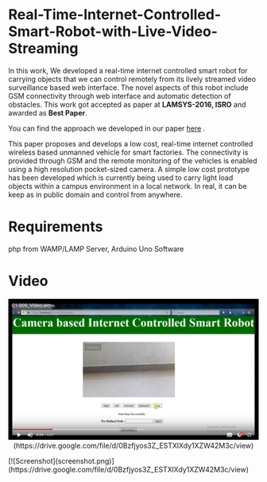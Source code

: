 # Real-Time-Internet-Controlled-Smart-Robot-with-Live-Video-Streaming

  In this work, We developed a real-time internet controlled smart robot for carrying
objects that we can control remotely from its lively streamed video surveillance based web
interface.
  The novel aspects of this robot include GSM connectivity through web interface and
automatic detection of obstacles. This work got accepted as paper at **LAMSYS-2016, ISRO** and awarded as **Best Paper**. 

  You can find the approach we developed in our paper [here](Final_Version_Paper.pdf) .

  This paper proposes and develops a low cost, real-time internet controlled wireless based unmanned
vehicle for smart factories. The connectivity is provided through GSM and the
remote monitoring of the vehicles is enabled using a high resolution pocket-sized
camera. A simple low cost prototype has been developed which is currently being
used to carry light load objects within a campus environment in a local network. In real, it can be keep as in public domain and control from anywhere.

# Requirements 
 php from WAMP/LAMP Server, Arduino Uno Software

# Video
<p align="center">
  <img src="screenshot.png">(https://drive.google.com/file/d/0Bzfjyos3Z_ESTXlXdy1XZW42M3c/view)
</p>
[![Screenshot](screenshot.png)](https://drive.google.com/file/d/0Bzfjyos3Z_ESTXlXdy1XZW42M3c/view)
